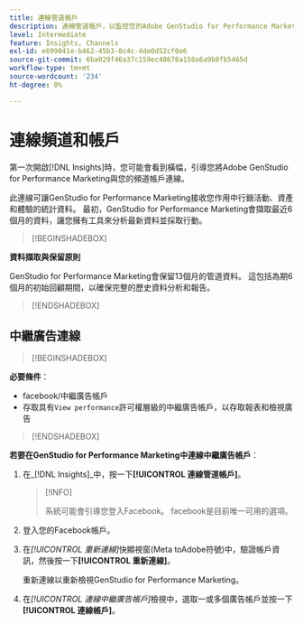 ```yaml
---
title: 連線管道帳戶
description: 連線管道帳戶，以監控您的Adobe GenStudio for Performance Marketing行銷活動和資產效能。
level: Intermediate
feature: Insights, Channels
exl-id: e699041e-b462-45b3-8c4c-4de0d52cf0e6
source-git-commit: 6ba029f46a37c159ec48676a158a6a9b8fb5465d
workflow-type: tm+mt
source-wordcount: '234'
ht-degree: 0%

---
```


# 連線頻道和帳戶

第一次開啟[!DNL Insights]時，您可能會看到橫幅，引導您將Adobe GenStudio for Performance Marketing與您的頻道帳戶連線。

此連線可讓GenStudio for Performance Marketing接收您作用中行銷活動、資產和體驗的統計資料。 最初，GenStudio for Performance Marketing會擷取最近6個月的資料，讓您擁有工具來分析最新資料並採取行動。

>[!BEGINSHADEBOX]

**資料擷取與保留原則**

GenStudio for Performance Marketing會保留13個月的管道資料。 這包括為期6個月的初始回顧期間，以確保完整的歷史資料分析和報告。

>[!ENDSHADEBOX]

## 中繼廣告連線

>[!BEGINSHADEBOX]

**必要條件**：

- facebook/中繼廣告帳戶
- 存取具有`View performance`許可權層級的中繼廣告帳戶，以存取報表和檢視廣告

>[!ENDSHADEBOX]

**若要在GenStudio for Performance Marketing中連線中繼廣告帳戶**：

1. 在&#x200B;_[!DNL Insights]_中，按一下&#x200B;**[!UICONTROL 連線管道帳戶]**。

   >[!INFO]
   >
   >系統可能會引導您登入Facebook。 facebook是目前唯一可用的選項。

1. 登入您的Facebook帳戶。

1. 在&#x200B;_[!UICONTROL 重新連線]_&#x200B;快顯視窗(Meta toAdobe符號)中，驗證帳戶資訊，然後按一下&#x200B;**[!UICONTROL 重新連線]**。

   重新連線以重新檢視GenStudio for Performance Marketing。

1. 在&#x200B;_[!UICONTROL 連線中繼廣告帳戶]_&#x200B;檢視中，選取一或多個廣告帳戶並按一下&#x200B;**[!UICONTROL 連線帳戶]**。
<!--
>[!INFO]
>
>You may receive an error if you previously enrolled the channel account with GenStudio for Performance Marketing.

The new user experience shows a banner to connect an account. There is not option to connect yet after you have one connection.
-->
